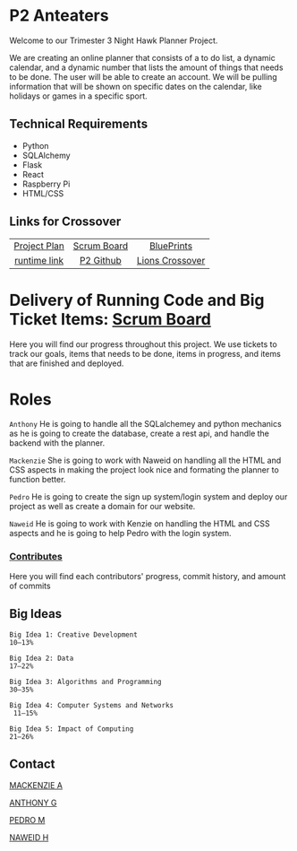 # P2 Anteaters

Welcome to our Trimester 3 Night Hawk Planner Project. 

We are creating an online planner that consists of a to do list, a dynamic calendar, and a dynamic number that lists the amount of things that needs to be done. The user will be able to create an account. We will be pulling information that will be shown on specific dates on the calendar, like holidays or games in a specific sport.

## Technical Requirements

- Python
- SQLAlchemy
- Flask
- React
- Raspberry Pi
- HTML/CSS



## Links for Crossover

|  |  | |  
| :---: | :---: | :---: | 
|[Project Plan](https://docs.google.com/document/d/11LWZ9hyue_IkX8C8bp0Zeuk3ExlGAliwQJ50faWWa-A/edit) | [Scrum Board](https://github.com/PedroBMedeiros/P2-Anteaters/projects/1)| [BluePrints](https://github.com/PedroBMedeiros/P2-Anteaters/blob/main/app.py#L3-L13)
| [runtime link](http://75.6.165.166:5000/)| [P2 Github](https://github.com/MaxVukovich/P2Lions) | [Lions Crossover](https://docs.google.com/document/d/1duoyskf4muDNbS6AEM72v9KyWRofymjHcliAa2HA2Go/edit)| 

# Delivery of Running Code and Big Ticket Items: [Scrum Board](https://github.com/PedroBMedeiros/P2-Anteaters/projects/1)
Here you will find our progress throughout this project. We use tickets to track our goals, items that needs to be done, items in progress, and items that are finished and deployed.

# Roles

``Anthony`` He is going to handle all the SQLalchemey and python mechanics as he is going to create the database, create a rest api, and handle the backend with the planner.

``Mackenzie`` She is going to work with Naweid on handling all the HTML and CSS aspects in making the project look nice and formating the planner to function better.

``Pedro`` He is going to create the sign up system/login system and deploy our project as well as create a domain for our website.

``Naweid`` He is going to work with Kenzie on handling the HTML and CSS aspects and he is going to help Pedro with the login system.

### [Contributes](https://github.com/PedroBMedeiros/P2-Anteaters/graphs/contributors)
Here you will find each contributors' progress, commit history, and amount of commits

## Big Ideas

```Big Idea 1: Creative Development```    
```10–13%```

```Big Idea 2: Data ```   
```17–22%```

```Big Idea 3: Algorithms and Programming ```  
```30–35%```

```Big Idea 4: Computer Systems and Networks```   
``` 11–15%```

```Big Idea 5: Impact of Computing```      
```21–26%```

## Contact
[MACKENZIE A](https://github.com/kenzie-rylie)

[ANTHONY G](https://github.com/Giustanthony)

[PEDRO M](https://github.com/PedroBMedeiros)

[NAWEID H](https://github.com/Naweid)

